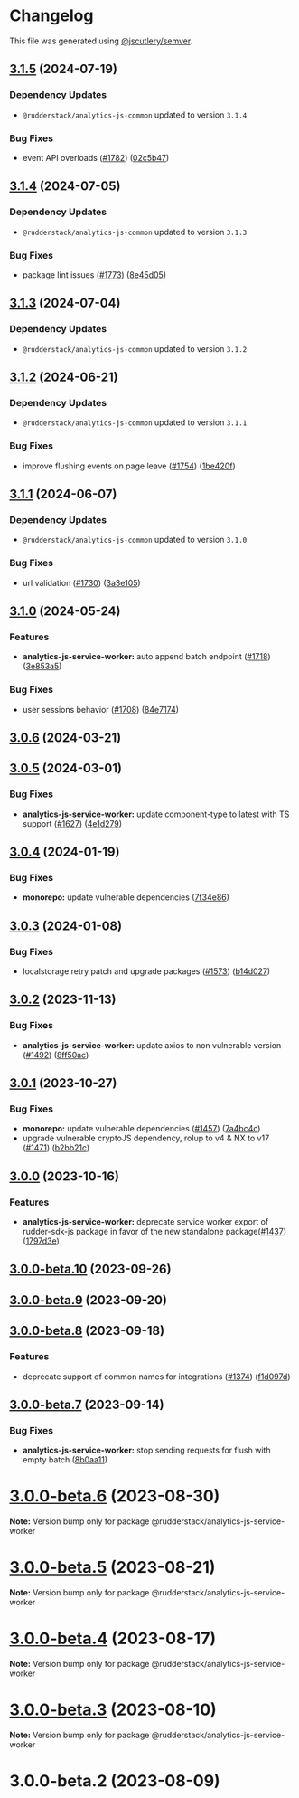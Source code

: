 # Changelog

This file was generated using [@jscutlery/semver](https://github.com/jscutlery/semver).

## [3.1.5](https://github.com/rudderlabs/rudder-sdk-js/compare/@rudderstack/analytics-js-service-worker@3.1.4...@rudderstack/analytics-js-service-worker@3.1.5) (2024-07-19)

### Dependency Updates

* `@rudderstack/analytics-js-common` updated to version `3.1.4`

### Bug Fixes

* event API overloads ([#1782](https://github.com/rudderlabs/rudder-sdk-js/issues/1782)) ([02c5b47](https://github.com/rudderlabs/rudder-sdk-js/commit/02c5b47d0a83250fb5180e9ed467a92361663dab))

## [3.1.4](https://github.com/rudderlabs/rudder-sdk-js/compare/@rudderstack/analytics-js-service-worker@3.1.3...@rudderstack/analytics-js-service-worker@3.1.4) (2024-07-05)

### Dependency Updates

* `@rudderstack/analytics-js-common` updated to version `3.1.3`

### Bug Fixes

* package lint issues ([#1773](https://github.com/rudderlabs/rudder-sdk-js/issues/1773)) ([8e45d05](https://github.com/rudderlabs/rudder-sdk-js/commit/8e45d052bd6366d647d06226aa89b1fa2e512f9d))

## [3.1.3](https://github.com/rudderlabs/rudder-sdk-js/compare/@rudderstack/analytics-js-service-worker@3.1.2...@rudderstack/analytics-js-service-worker@3.1.3) (2024-07-04)

### Dependency Updates

* `@rudderstack/analytics-js-common` updated to version `3.1.2`
## [3.1.2](https://github.com/rudderlabs/rudder-sdk-js/compare/@rudderstack/analytics-js-service-worker@3.1.1...@rudderstack/analytics-js-service-worker@3.1.2) (2024-06-21)

### Dependency Updates

* `@rudderstack/analytics-js-common` updated to version `3.1.1`

### Bug Fixes

* improve flushing events on page leave ([#1754](https://github.com/rudderlabs/rudder-sdk-js/issues/1754)) ([1be420f](https://github.com/rudderlabs/rudder-sdk-js/commit/1be420fae16b68629789d2ba37e16e6a6e00017c))

## [3.1.1](https://github.com/rudderlabs/rudder-sdk-js/compare/@rudderstack/analytics-js-service-worker@3.1.0...@rudderstack/analytics-js-service-worker@3.1.1) (2024-06-07)

### Dependency Updates

* `@rudderstack/analytics-js-common` updated to version `3.1.0`

### Bug Fixes

* url validation ([#1730](https://github.com/rudderlabs/rudder-sdk-js/issues/1730)) ([3a3e105](https://github.com/rudderlabs/rudder-sdk-js/commit/3a3e1057f2db91ef5cbf652a664db9443fee9843))

## [3.1.0](https://github.com/rudderlabs/rudder-sdk-js/compare/@rudderstack/analytics-js-service-worker@3.0.6...@rudderstack/analytics-js-service-worker@3.1.0) (2024-05-24)


### Features

* **analytics-js-service-worker:** auto append batch endpoint ([#1718](https://github.com/rudderlabs/rudder-sdk-js/issues/1718)) ([3e853a5](https://github.com/rudderlabs/rudder-sdk-js/commit/3e853a5c8a2f9dcab614ad6d5e6c9a54f3f61a57))


### Bug Fixes

* user sessions behavior ([#1708](https://github.com/rudderlabs/rudder-sdk-js/issues/1708)) ([84e7174](https://github.com/rudderlabs/rudder-sdk-js/commit/84e71744612c8345dc22b8cb0c9362d104eb35e9))

## [3.0.6](https://github.com/rudderlabs/rudder-sdk-js/compare/@rudderstack/analytics-js-service-worker@3.0.5...@rudderstack/analytics-js-service-worker@3.0.6) (2024-03-21)

## [3.0.5](https://github.com/rudderlabs/rudder-sdk-js/compare/@rudderstack/analytics-js-service-worker@3.0.4...@rudderstack/analytics-js-service-worker@3.0.5) (2024-03-01)


### Bug Fixes

* **analytics-js-service-worker:** update component-type to latest with TS support ([#1627](https://github.com/rudderlabs/rudder-sdk-js/issues/1627)) ([4e1d279](https://github.com/rudderlabs/rudder-sdk-js/commit/4e1d279587099aa6f56e622cd6a20cef45ec9703))

## [3.0.4](https://github.com/rudderlabs/rudder-sdk-js/compare/@rudderstack/analytics-js-service-worker@3.0.3...@rudderstack/analytics-js-service-worker@3.0.4) (2024-01-19)


### Bug Fixes

* **monorepo:** update vulnerable dependencies ([7f34e86](https://github.com/rudderlabs/rudder-sdk-js/commit/7f34e861a45526553b6cee32aef7f4e2756c9554))

## [3.0.3](https://github.com/rudderlabs/rudder-sdk-js/compare/@rudderstack/analytics-js-service-worker@3.0.2...@rudderstack/analytics-js-service-worker@3.0.3) (2024-01-08)


### Bug Fixes

* localstorage retry patch and upgrade packages ([#1573](https://github.com/rudderlabs/rudder-sdk-js/issues/1573)) ([b14d027](https://github.com/rudderlabs/rudder-sdk-js/commit/b14d0276cc7dedf87062530eab404f7a924fecf7))

## [3.0.2](https://github.com/rudderlabs/rudder-sdk-js/compare/@rudderstack/analytics-js-service-worker@3.0.1...@rudderstack/analytics-js-service-worker@3.0.2) (2023-11-13)


### Bug Fixes

* **analytics-js-service-worker:** update axios to non vulnerable version ([#1492](https://github.com/rudderlabs/rudder-sdk-js/issues/1492)) ([8ff50ac](https://github.com/rudderlabs/rudder-sdk-js/commit/8ff50acd0e2b8482c082151f61547de16d9bb494))

## [3.0.1](https://github.com/rudderlabs/rudder-sdk-js/compare/@rudderstack/analytics-js-service-worker@3.0.0...@rudderstack/analytics-js-service-worker@3.0.1) (2023-10-27)


### Bug Fixes

* **monorepo:** update vulnerable dependencies ([#1457](https://github.com/rudderlabs/rudder-sdk-js/issues/1457)) ([7a4bc4c](https://github.com/rudderlabs/rudder-sdk-js/commit/7a4bc4cc641e4fff2a8f561ce6fd67d16c0cd5a0))
* upgrade vulnerable cryptoJS dependency, rolup to v4 & NX to v17 ([#1471](https://github.com/rudderlabs/rudder-sdk-js/issues/1471)) ([b2bb21c](https://github.com/rudderlabs/rudder-sdk-js/commit/b2bb21cb3f618f6c86f593d1706abe9e6349066d))

## [3.0.0](https://github.com/rudderlabs/rudder-sdk-js/compare/@rudderstack/analytics-js-service-worker@3.0.0-beta.10...@rudderstack/analytics-js-service-worker@3.0.0) (2023-10-16)


### Features

* **analytics-js-service-worker:** deprecate service worker export of rudder-sdk-js package  in favor of the new standalone package([#1437](https://github.com/rudderlabs/rudder-sdk-js/issues/1437)) ([1797d3e](https://github.com/rudderlabs/rudder-sdk-js/commit/1797d3ef356e947a528c2de9abcfde245cc28178))

## [3.0.0-beta.10](https://github.com/rudderlabs/rudder-sdk-js/compare/@rudderstack/analytics-js-service-worker@3.0.0-beta.9...@rudderstack/analytics-js-service-worker@3.0.0-beta.10) (2023-09-26)

## [3.0.0-beta.9](https://github.com/rudderlabs/rudder-sdk-js/compare/@rudderstack/analytics-js-service-worker@3.0.0-beta.8...@rudderstack/analytics-js-service-worker@3.0.0-beta.9) (2023-09-20)

## [3.0.0-beta.8](https://github.com/rudderlabs/rudder-sdk-js/compare/@rudderstack/analytics-js-service-worker@3.0.0-beta.7...@rudderstack/analytics-js-service-worker@3.0.0-beta.8) (2023-09-18)


### Features

* deprecate support of common names for integrations ([#1374](https://github.com/rudderlabs/rudder-sdk-js/issues/1374)) ([f1d097d](https://github.com/rudderlabs/rudder-sdk-js/commit/f1d097d9976f6c9d2ad0f1d81d469148f8c7c197))

## [3.0.0-beta.7](https://github.com/rudderlabs/rudder-sdk-js/compare/@rudderstack/analytics-js-service-worker@3.0.0-beta.6...@rudderstack/analytics-js-service-worker@3.0.0-beta.7) (2023-09-14)


### Bug Fixes

* **analytics-js-service-worker:** stop sending requests for flush with empty batch ([8b0aa11](https://github.com/rudderlabs/rudder-sdk-js/commit/8b0aa11c4706823fc9808bf1b2b471ac80a178e8))

# [3.0.0-beta.6](https://github.com/rudderlabs/rudder-sdk-js/compare/@rudderstack/analytics-js-service-worker@3.0.0-beta.5...@rudderstack/analytics-js-service-worker@3.0.0-beta.6) (2023-08-30)

**Note:** Version bump only for package @rudderstack/analytics-js-service-worker





# [3.0.0-beta.5](https://github.com/rudderlabs/rudder-sdk-js/compare/@rudderstack/analytics-js-service-worker@3.0.0-beta.4...@rudderstack/analytics-js-service-worker@3.0.0-beta.5) (2023-08-21)

**Note:** Version bump only for package @rudderstack/analytics-js-service-worker





# [3.0.0-beta.4](https://github.com/rudderlabs/rudder-sdk-js/compare/@rudderstack/analytics-js-service-worker@3.0.0-beta.3...@rudderstack/analytics-js-service-worker@3.0.0-beta.4) (2023-08-17)

**Note:** Version bump only for package @rudderstack/analytics-js-service-worker





# [3.0.0-beta.3](https://github.com/rudderlabs/rudder-sdk-js/compare/@rudderstack/analytics-js-service-worker@3.0.0-beta.2...@rudderstack/analytics-js-service-worker@3.0.0-beta.3) (2023-08-10)

**Note:** Version bump only for package @rudderstack/analytics-js-service-worker





# 3.0.0-beta.2 (2023-08-09)
